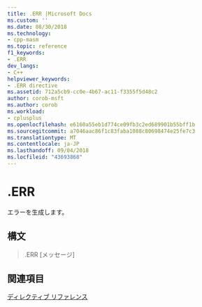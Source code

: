 ```yaml
---
title: .ERR |Microsoft Docs
ms.custom: ''
ms.date: 08/30/2018
ms.technology:
- cpp-masm
ms.topic: reference
f1_keywords:
- .ERR
dev_langs:
- C++
helpviewer_keywords:
- .ERR directive
ms.assetid: 712a5cb9-cc0e-4b67-ac11-f3355f5d48c2
author: corob-msft
ms.author: corob
ms.workload:
- cplusplus
ms.openlocfilehash: e6160a55eb1d774ce09fb3c2ed689901b55bff1b
ms.sourcegitcommit: a7046aac86f1c83faba1088c80698474e25fe7c3
ms.translationtype: MT
ms.contentlocale: ja-JP
ms.lasthandoff: 09/04/2018
ms.locfileid: "43693868"
---
```

# <a name="err"></a>.ERR

エラーを生成します。

## <a name="syntax"></a>構文

> .ERR [メッセージ]

## <a name="see-also"></a>関連項目

[ディレクティブ リファレンス](../../assembler/masm/directives-reference.md)<br/>